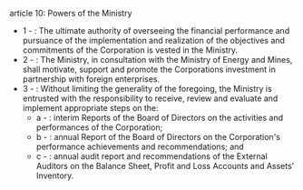 article 10: Powers of the Ministry

<ul>
			<li>1 - : The ultimate authority of overseeing the financial performance and pursuance of the implementation and realization of the objectives and commitments of the Corporation is vested in the Ministry.<ul>
			</ul></li>			<li>2 - : The Ministry, in consultation with the Ministry of Energy and Mines, shall motivate, support and promote the Corporations investment in partnership with foreign enterprises.<ul>
			</ul></li>			<li>3 - : Without limiting the generality of the foregoing, the Ministry is entrusted with the responsibility to receive, review and evaluate and implement appropriate steps on the:<ul>
						<li>a - : interim Reports of the Board of Directors on the activities and performances of the Corporation;<ul>
						</ul></li>						<li>b - : annual Report of the Board of Directors on the Corporation&#39;s performance achievements and recommendations; and<ul>
						</ul></li>						<li>c - : annual audit report and recommendations of the External Auditors on the Balance Sheet, Profit and Loss Accounts and Assets’ Inventory.<ul>
						</ul></li>			</ul></li></ul>